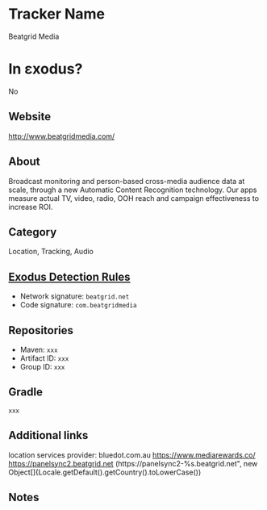 # Tracker Name
Beatgrid Media

# In εxodus?
No

## Website
http://www.beatgridmedia.com/

## About
Broadcast monitoring and person-based cross-media audience data at scale, through a new Automatic Content Recognition technology. Our apps measure actual TV, video, radio, OOH reach and campaign effectiveness to increase ROI.


## Category
Location, Tracking, Audio

## [Exodus Detection Rules](https://exodus-privacy.eu.org)
*   Network signature: `beatgrid.net`
*   Code signature: `com.beatgridmedia`

## Repositories
*   Maven: `xxx`
*   Artifact ID: `xxx`
*   Group ID: `xxx`

## Gradle
`xxx`

## Additional links
location services provider: bluedot.com.au
https://www.mediarewards.co/
https://panelsync2.beatgrid.net
(https://panelsync2-%s.beatgrid.net", new Object[]{Locale.getDefault().getCountry().toLowerCase())

## Notes
